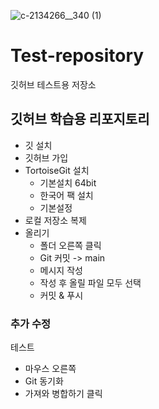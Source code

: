 ![c-2134266__340 (1)](https://user-images.githubusercontent.com/99951904/154646587-e2934286-b798-4015-ab71-159837ccb02b.png)


# Test-repository

깃허브 테스트용 저장소

## 깃허브 학습용 리포지토리
- 깃 설치
- 깃허브 가입
- TortoiseGit 설치
  - 기본설치 64bit
  - 한국어 팩 설치
  - 기본설정
- 로컬 저장소 복제
- 올리기
  - 폴더 오른쪽 클릭
  - Git 커밋 -> main
  - 메시지 작성
  - 작성 후 올릴 파일 모두 선택 
  - 커밋 & 푸시



### 추가 수정
테스트
  - 마우스 오른쪽 
  - Git 동기화
  - 가져와 병합하기 클릭
